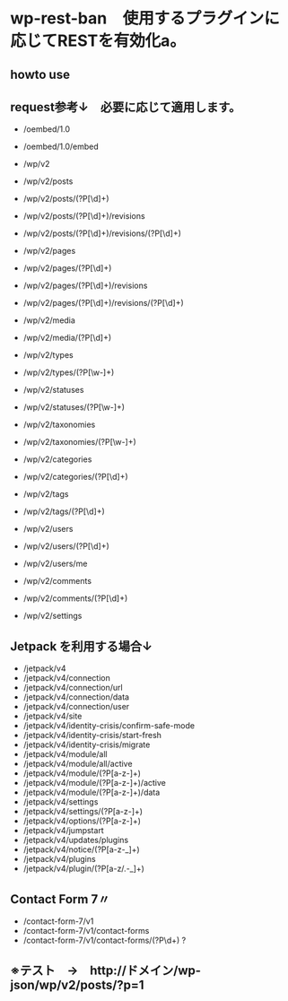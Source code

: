 # wp-rest-ban　使用するプラグインに応じてRESTを有効化a。

## howto use

## request参考↓　必要に応じて適用します。

* /oembed/1.0
* /oembed/1.0/embed
 
* /wp/v2
* /wp/v2/posts
* /wp/v2/posts/(?P<id>[\d]+)
* /wp/v2/posts/(?P<parent>[\d]+)/revisions
* /wp/v2/posts/(?P<parent>[\d]+)/revisions/(?P<id>[\d]+)
* /wp/v2/pages
* /wp/v2/pages/(?P<id>[\d]+)
* /wp/v2/pages/(?P<parent>[\d]+)/revisions
* /wp/v2/pages/(?P<parent>[\d]+)/revisions/(?P<id>[\d]+)
* /wp/v2/media
* /wp/v2/media/(?P<id>[\d]+)
* /wp/v2/types
* /wp/v2/types/(?P<type>[\w-]+)
* /wp/v2/statuses
* /wp/v2/statuses/(?P<status>[\w-]+)
* /wp/v2/taxonomies
* /wp/v2/taxonomies/(?P<taxonomy>[\w-]+)
* /wp/v2/categories
* /wp/v2/categories/(?P<id>[\d]+)
* /wp/v2/tags
* /wp/v2/tags/(?P<id>[\d]+)
* /wp/v2/users
* /wp/v2/users/(?P<id>[\d]+)
* /wp/v2/users/me
* /wp/v2/comments
* /wp/v2/comments/(?P<id>[\d]+)
* /wp/v2/settings

## Jetpack を利用する場合↓
* /jetpack/v4
* /jetpack/v4/connection
* /jetpack/v4/connection/url
* /jetpack/v4/connection/data
* /jetpack/v4/connection/user
* /jetpack/v4/site
* /jetpack/v4/identity-crisis/confirm-safe-mode
* /jetpack/v4/identity-crisis/start-fresh
* /jetpack/v4/identity-crisis/migrate
* /jetpack/v4/module/all
* /jetpack/v4/module/all/active
* /jetpack/v4/module/(?P<slug>[a-z\-]+)
* /jetpack/v4/module/(?P<slug>[a-z\-]+)/active
* /jetpack/v4/module/(?P<slug>[a-z\-]+)/data
* /jetpack/v4/settings
* /jetpack/v4/settings/(?P<slug>[a-z\-]+)
* /jetpack/v4/options/(?P<options>[a-z\-]+)
* /jetpack/v4/jumpstart
* /jetpack/v4/updates/plugins
* /jetpack/v4/notice/(?P<notice>[a-z\-_]+)
* /jetpack/v4/plugins
* /jetpack/v4/plugin/(?P<plugin>[a-z\/\.\-_]+)

## Contact Form 7〃
* /contact-form-7/v1
* /contact-form-7/v1/contact-forms
* /contact-form-7/v1/contact-forms/(?P<id>\d+)
 ?
## ※テスト　→　http://ドメイン/wp-json/wp/v2/posts/?p=1
